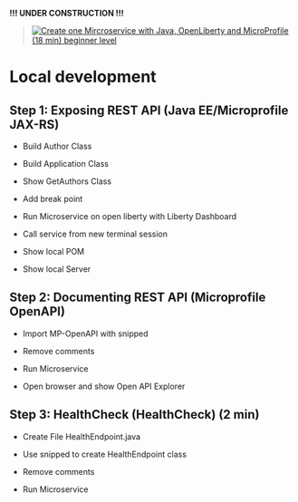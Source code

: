 **!!! UNDER CONSTRUCTION !!!**

> [![Create one Mircroservice with Java, OpenLiberty and MicroProfile (18 min) beginner level](https://img.youtube.com/vi/jm0978rqTOc/0.jpg)](https://www.youtube.com/watch?v=jm0978rqTOc "Click play on youtube")

# Local development

## Step 1: Exposing REST API (Java EE/Microprofile JAX-RS)

- Build Author Class
     
- Build Application Class

- Show GetAuthors Class

- Add break point

- Run Microservice on open liberty with Liberty Dashboard

- Call service from new terminal session

- Show local POM

- Show local Server 

## Step 2: Documenting REST API (Microprofile OpenAPI)

- Import MP-OpenAPI with snipped

- Remove comments
      
- Run Microservice
      
- Open browser and show Open API Explorer

## Step 3: HealthCheck (HealthCheck) (2 min)


- Create File HealthEndpoint.java

- Use snipped to create HealthEndpoint class

- Remove comments

- Run Microservice